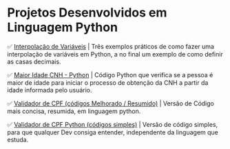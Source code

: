 # Projetos Desenvolvidos em Linguagem Python

✅ [Interpolação de Variáveis](https://github.com/Carlos-CGS/ProjetosPython/tree/main/Interpola%C3%A7%C3%A3o%20de%20Variaveis%20-%20Python) | Três exemplos práticos de como fazer uma interpolação de variáveis em Python, a no final um exemplo de como definir as casas decimais.

✅ [Maior Idade CNH - Python](https://github.com/Carlos-CGS/ProjetosPython/tree/main/Maior%20Idade%20CNH%20-%20Python) | Código Python que verifica se a pessoa é maior de idade para iniciar o processo de obtenção da CNH a partir da idade informada pelo usuário.

✅ [Validador de CPF (códigos Melhorado / Resumido)](https://github.com/Carlos-CGS/ProjetosPython/tree/main/Validador%20CPF%20Python%20-%20vers%C3%A3o%20Melhorada) | Versão de Código mais concisa, resumida, em linguagem python.

✅ [Validador de CPF Python (códigos simples)](https://github.com/Carlos-CGS/ProjetosPython/tree/main/Validador%20de%20CPF%20Python%20-%20C%C3%B3digo%20Simples) | Versão de código simples, para que qualquer Dev consiga entender, independente da linguagem que estuda.
